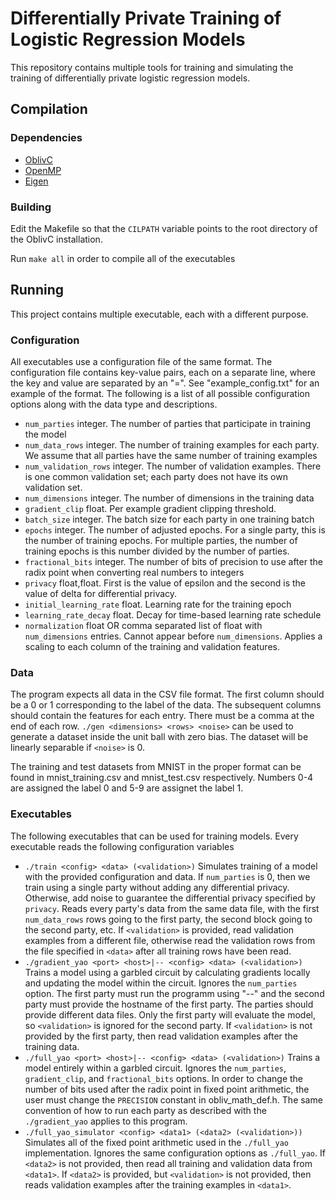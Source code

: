 # Differentially Private Training of Logistic Regression Models

This repository contains multiple tools for training and simulating
the training of differentially private logistic regression models.

## Compilation

### Dependencies

* [OblivC](https://oblivc.org/)
* [OpenMP](http://www.openmp.org/)
* [Eigen](http://eigen.tuxfamily.org)

### Building

Edit the Makefile so that the `CILPATH` variable points to the root
directory of the OblivC installation.

Run `make all` in order to compile all of the executables

## Running

This project contains multiple executable, each with a different
purpose.

### Configuration

All executables use a configuration file of the same format.  The
configuration file contains key-value pairs, each on a separate line,
where the key and value are separated by an "=".  See
"example_config.txt" for an example of the format.  The following is a
list of all possible configuration options along with the data type
and descriptions.

* `num_parties` integer. The number of parties that participate in training the
  model
* `num_data_rows` integer. The number of training examples for each party.  We
  assume that all parties have the same number of training examples
* `num_validation_rows` integer. The number of validation examples.  There is
  one common validation set; each party does not have its own
  validation set.
* `num_dimensions` integer. The number of dimensions in the training data
* `gradient_clip` float. Per example gradient clipping threshold.
* `batch_size` integer.  The batch size for each party in one training batch
* `epochs` integer.  The number of adjusted epochs.  For a single
  party, this is the number of training epochs.  For multiple parties,
  the number of training epochs is this number divided by the number
  of parties.
* `fractional_bits` integer.  The number of bits of precision to use
  after the radix point when converting real numbers to integers
* `privacy` float,float. First is the value of epsilon and the second
  is the value of delta for differential privacy.
* `initial_learning_rate` float.  Learning rate for the training epoch
* `learning_rate_decay` float.  Decay for time-based learning rate
  schedule
* `normalization` float OR comma separated list of float with
  `num_dimensions` entries.  Cannot appear before `num_dimensions`.
  Applies a scaling to each column of the training and validation
  features.

### Data

The program expects all data in the CSV file format.  The first column
should be a 0 or 1 corresponding to the label of the data.  The
subsequent columns should contain the features for each entry.  There
must be a comma at the end of each row.  `./gen <dimensions> <rows>
<noise>` can be used to generate a dataset inside the unit ball with
zero bias.  The dataset will be linearly separable if `<noise>` is 0.

The training and test datasets from MNIST in the proper format can be
found in mnist\_training.csv and mnist\_test.csv respectively.
Numbers 0-4 are assigned the label 0 and 5-9 are assignet the label 1.

### Executables

The following executables that can be used for training models.  Every
executable reads the following configuration variables

* `./train <config> <data> (<validation>)` Simulates training of a
  model with the provided configuration and data.  If `num_parties` is
  0, then we train using a single party without adding any
  differential privacy.  Otherwise, add noise to guarantee the
  differential privacy specified by `privacy`.  Reads every party's
  data from the same data file, with the first `num_data_rows` rows
  going to the first party, the second block going to the second
  party, etc.  If `<validation>` is provided, read validation examples
  from a different file, otherwise read the validation rows from the
  file specified in `<data>` after all training rows have been read.
* `./gradient_yao <port> <host>|-- <config> <data> (<validation>)`
  Trains a model using a garbled circuit by calculating gradients
  locally and updating the model within the circuit.  Ignores the
  `num_parties` option.  The first party must run the programm using
  "--" and the second party must provide the hostname of the first
  party.  The parties should provide different data files.  Only the
  first party will evaluate the model, so `<validation>` is ignored
  for the second party.  If `<validation>` is not provided by the
  first party, then read validation examples after the training data.
* `./full_yao <port> <host>|-- <config> <data> (<validation>)` Trains
  a model entirely within a garbled circuit.  Ignores the
  `num_parties`, `gradient_clip`, and `fractional_bits` options.  In
  order to change the number of bits used after the radix point in
  fixed point arithmetic, the user must change the `PRECISION`
  constant in obliv\_math\_def.h.  The same convention of how to run
  each party as described with the `./gradient_yao` applies to this
  program.
* `./full_yao_simulator <config> <data1> (<data2> (<validation>))`
  Simulates all of the fixed point arithmetic used in the `./full_yao`
  implementation.  Ignores the same configuration options as
  `./full_yao`.  If `<data2>` is not provided, then read all training
  and validation data from `<data1>`.  If `<data2>` is provided, but
  `<validation>` is not provided, then reads validation examples after
  the training examples in `<data1>`.
